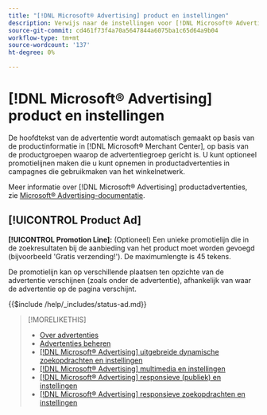 ```yaml
---
title: "[!DNL Microsoft® Advertising] product en instellingen"
description: Verwijs naar de instellingen voor [!DNL Microsoft® Advertising] productadvertenties.
source-git-commit: cd461f73f4a70a5647844a6075ba1c65d64a9b04
workflow-type: tm+mt
source-wordcount: '137'
ht-degree: 0%

---
```


# [!DNL Microsoft® Advertising] product en instellingen

De hoofdtekst van de advertentie wordt automatisch gemaakt op basis van de productinformatie in [!DNL Microsoft® Merchant Center], op basis van de productgroepen waarop de advertentiegroep gericht is. U kunt optioneel promotielijnen maken die u kunt opnemen in productadvertenties in campagnes die gebruikmaken van het winkelnetwerk.

Meer informatie over [!DNL Microsoft® Advertising] productadvertenties, zie [Microsoft® Advertising-documentatie](https://help.ads.microsoft.com/#apex/3/en/51082).

## [!UICONTROL Product Ad]

**[!UICONTROL Promotion Line]:** (Optioneel) Een unieke promotielijn die in de zoekresultaten bij de aanbieding van het product moet worden gevoegd (bijvoorbeeld &#39;Gratis verzending!&#39;). De maximumlengte is 45 tekens.

De promotielijn kan op verschillende plaatsen ten opzichte van de advertentie verschijnen (zoals onder de advertentie), afhankelijk van waar de advertentie op de pagina verschijnt.

<!-- **[!UICONTROL Status]:** -->

{{$include /help/_includes/status-ad.md}}

>[!MORELIKETHIS]
>
>* [Over advertenties](ad-about.md)
>* [Advertenties beheren](ad-manage.md)
>* [[!DNL Microsoft® Advertising] uitgebreide dynamische zoekopdrachten en instellingen](ad-settings-microsoft-dsa.md)
>* [[!DNL Microsoft® Advertising] multimedia en instellingen](ad-settings-microsoft-multimedia.md)
>* [[!DNL Microsoft® Advertising] responsieve (publiek) en instellingen](ad-settings-microsoft-responsive.md)
>* [[!DNL Microsoft® Advertising] responsieve zoekopdrachten en instellingen](ad-settings-microsoft-rsa.md)

